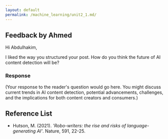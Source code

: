 ```yaml
---
layout: default
permalink: /machine_learning/unit2_1.md/
---
```


## Feedback by Ahmed

Hi Abdulhakim,

I liked the way you structured your post. How do you think the future of AI content detection will be?

### Response

(Your response to the reader's question would go here. You might discuss current trends in AI content detection, potential advancements, challenges, and the implications for both content creators and consumers.)

## Reference List

- Hutson, M. (2021). _'Robo-writers: the rise and risks of language-generating AI'_. Nature, 591, 22-25.
